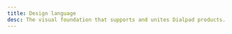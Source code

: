 ```yaml
---
title: Design language
desc: The visual foundation that supports and unites Dialpad products.
---
```


<overview :pages="$page.enhancedFrontmatter" base-path="design" />
